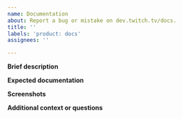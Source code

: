 ```yaml
---
name: Documentation
about: Report a bug or mistake on dev.twitch.tv/docs.
title: ''
labels: 'product: docs'
assignees: ''

---
```


**Brief description**

**Expected documentation**

**Screenshots**

**Additional context or questions**
